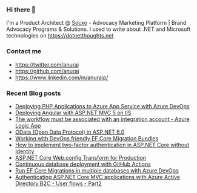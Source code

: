 ### Hi there 👋

I'm a Product Architect @ [Socxo](https://www.socxo.com/) - Advocacy Marketing Platform | Brand Advocacy Programs &amp; Solutions. I used to write about .NET and Microsoft technologies on https://dotnetthoughts.net

### Contact me
* https://twitter.com/anuraj
* https://github.com/anuraj
* https://www.linkedin.com/in/anurajp/

### Recent Blog posts
<!-- BLOGPOSTS:START -->
- [Deploying PHP Applications to Azure App Service with Azure DevOps](https://dotnetthoughts.net/deploying-php-app-to-appservice-with-azure-devops/)
- [Deploying Angular with ASP.​NET MVC 5 on IIS](https://dotnetthoughts.net/deploying-angular-with-asp-net-mvc-5-on-iis/)
- [The workflow must be associated with an integration account - Azure Logic App](https://dotnetthoughts.net/using-excute-javascript-code-action-in-azure-logic-app/)
- [OData (Open Data Protocol) in ASP.NET 6.0](https://dotnetthoughts.net/odata-in-aspnet-core6/)
- [Working with DevOps friendly EF Core Migration Bundles](https://dotnetthoughts.net/working-with-ef-core-migration-bundles/)
- [How to implement two-factor authentication in ASP.NET Core without Identity](https://dotnetthoughts.net/how-to-implement-2fa-with-aspnet-core-without-identity/)
- [ASP.NET Core Web.config Transform for Production](https://dotnetthoughts.net/asp-net-core-web-config-transform-for-production/)
- [Continuous database deployment with GitHub Actions](https://dotnetthoughts.net/continuous-database-deployment-with-github-actions/)
- [Run EF Core Migrations in multiple databases with Azure DevOps](https://dotnetthoughts.net/run-ef-core-migrations-in-multiple-databases-with-azure-devops/)
- [Authenticating ASP.NET Core MVC applications with Azure Active Directory B2C - User flows - Part2](https://dotnetthoughts.net/azure-active-directory-b2c-in-aspnet-core-mvc-part2/)
<!-- BLOGPOSTS:END -->
